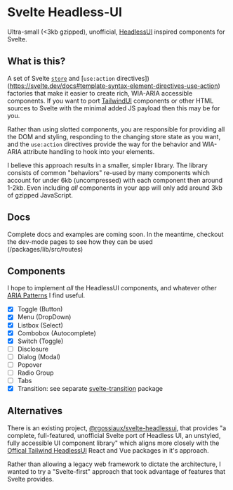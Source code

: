# Svelte Headless-UI

Ultra-small (<3kb gzipped), unofficial, [HeadlessUI](https://headlessui.com/) inspired components for Svelte.

## What is this?

A set of Svelte [`store`](https://svelte.dev/docs#run-time-svelte-store) and [`use:action` directives])(https://svelte.dev/docs#template-syntax-element-directives-use-action) factories that make it easier to create rich, WIA-ARIA accessible components. If you want to port [TailwindUI](https://tailwindui.com/) components or other HTML sources to Svelte with the minimal added JS payload then this may be for you.

Rather than using slotted components, you are responsible for providing all the DOM and styling, responding to the changing store state as you want, and the `use:action` directives provide the way for the behavior and WIA-ARIA attribute handling to hook into your elements.

I believe this approach results in a smaller, simpler library. The library consists of common "behaviors" re-used by many components which account for under 6kb (uncompressed) with each component then around 1-2kb. Even including _all_ components in your app will only add around 3kb of gzipped JavaScript.

## Docs

Complete docs and examples are coming soon. In the meantime, checkout the dev-mode pages to see how they can be used (/packages/lib/src/routes)

## Components

I hope to implement _all_ the HeadlessUI components, and whatever other [ARIA Patterns](https://www.w3.org/WAI/ARIA/apg/) I find useful.

- [x] Toggle (Button)
- [x] Menu (DropDown)
- [x] Listbox (Select)
- [x] Combobox (Autocomplete)
- [x] Switch (Toggle)
- [ ] Disclosure
- [ ] Dialog (Modal)
- [ ] Popover
- [ ] Radio Group
- [ ] Tabs
- [x] Transition: see separate [svelte-transition](https://www.npmjs.com/package/svelte-transition) package

## Alternatives

There is an existing project, [@rgossiaux/svelte-headlessui](https://svelte-headlessui.goss.io), that provides "a complete, full-featured, unofficial Svelte port of Headless UI, an unstyled, fully accessible UI component library" which aligns more closely with the [Offical Tailwind HeadlessUI](https://headlessui.com/) React and Vue packages in it's approach.

Rather than allowing a legacy web framework to dictate the architecture, I wanted to try a "Svelte-first" approach that took advantage of features that Svelte provides.
